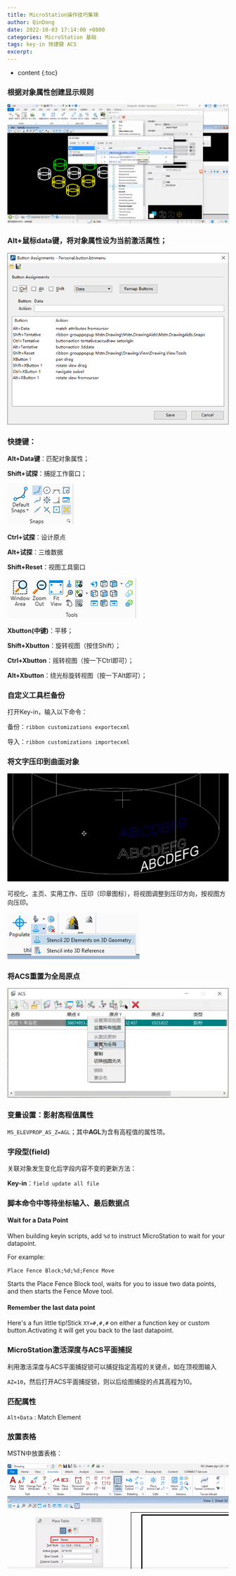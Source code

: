 ```yaml
---
title: MicroStation操作技巧集锦
author: QinDong
date: 2022-10-03 17:14:00 +0800
categories: MicroStation 基础
tags: key-in 快捷键 ACS
excerpt: 
---
```

* content
{:toc}

### 根据对象属性创建显示规则

![](/img/2022/2022-10-03-16-39-24.png)

### Alt+鼠标data键，将对象属性设为当前激活属性；

![](/img/2022/2022-10-03-16-39-33.png)

### 快捷键：

**Alt+Data键**：匹配对象属性；

**Shift+试探**：捕捉工作窗口；

![](/img/2022/2022-10-03-16-39-44.png)

**Ctrl+试探**：设计原点

**Alt+试探**：三维数据

**Shift+Reset**：视图工具窗口

![](/img/2022/2022-10-03-16-39-50.png)

**Xbutton(中键)**：平移；

**Shift+Xbutton**：旋转视图（按住Shift）；

**Ctrl+Xbutton**：摇转视图（按一下Ctrl即可）；

**Alt+Xbutton**：绕光标旋转视图（按一下Alt即可）；

### 自定义工具栏备份

打开Key-in，输入以下命令：

备份：`ribbon customizations exportecxml`

导入：`ribbon customizations importecxml`

### 将文字压印到曲面对象

![](/img/2022/2022-10-03-16-40-02.png)

可视化、主页、实用工作、压印（印章图标），将视图调整到压印方向，按视图方向压印。

![](/img/2022/2022-10-03-16-40-08.png)

### 将ACS重置为全局原点

![](/img/2022/2022-10-03-16-40-14.png)

### 变量设置：影射高程值属性

`MS_ELEVPROP_AS_Z=AGL`；其中**AGL**为含有高程值的属性项。

### 字段型(field)

关联对象发生变化后字段内容不变的更新方法：

**Key-in**：`field update all file`

### 脚本命令中等待坐标输入、最后数据点

#### Wait for a Data Point
When building keyin scripts, add `%d` to instruct MicroStation to wait for your datapoint.

For example:
```
Place Fence Block;%d;%d;Fence Move
```

Starts the Place Fence Block tool, waits for you to issue two data points, and then starts the Fence Move tool. 

#### Remember the last data point

Here's a fun little tip!Stick `XY=#,#,#` on either a function key or custom button.Activating it will get you back to the last datapoint. 

### MicroStation激活深度与ACS平面捕捉

利用激活深度与ACS平面捕捉锁可以捕捉指定高程的关键点，如在顶视图输入

`AZ=10`，然后打开ACS平面捕捉锁，则以后绘图捕捉的点其高程为10。

### 匹配属性

`Alt+Data` : Match Element

### 放置表格

MSTN中放置表格：

![](/img/2022/2022-10-03-16-40-24.png)